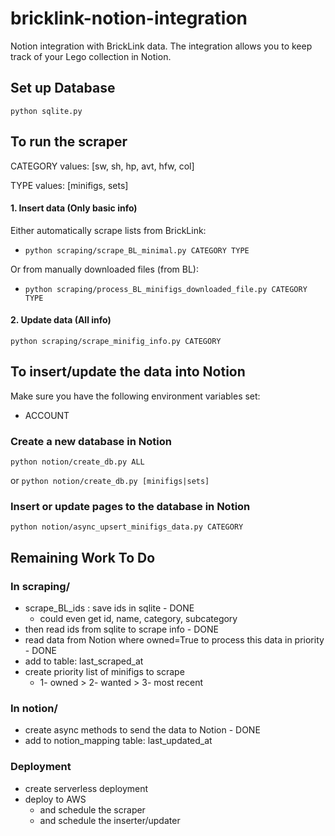 # bricklink-notion-integration

Notion integration with BrickLink data.
The integration allows you to keep track of your Lego collection in Notion.

## Set up Database

`python sqlite.py`

## To run the scraper

CATEGORY values: [sw, sh, hp, avt, hfw, col]

TYPE values: [minifigs, sets]

#### 1. Insert data (Only basic info)

Either automatically scrape lists from BrickLink:

- `python scraping/scrape_BL_minimal.py CATEGORY TYPE`

Or from manually downloaded files (from BL):

- `python scraping/process_BL_minifigs_downloaded_file.py CATEGORY TYPE`

#### 2. Update data (All info)

`python scraping/scrape_minifig_info.py CATEGORY`

## To insert/update the data into Notion

Make sure you have the following environment variables set:

- ACCOUNT

### Create a new database in Notion

`python notion/create_db.py ALL`

or `python notion/create_db.py [minifigs|sets]`

### Insert or update pages to the database in Notion

`python notion/async_upsert_minifigs_data.py CATEGORY`

## Remaining Work To Do

### In scraping/

- scrape_BL_ids : save ids in sqlite - DONE
    - could even get id, name, category, subcategory
- then read ids from sqlite to scrape info - DONE
- read data from Notion where owned=True to process this data in priority - DONE
- add to table:  last_scraped_at
- create priority list of minifigs to scrape
    - 1- owned > 2- wanted > 3- most recent

### In notion/

- create async methods to send the data to Notion - DONE
- add to notion_mapping table: last_updated_at

### Deployment

- create serverless deployment
- deploy to AWS
    - and schedule the scraper
    - and schedule the inserter/updater
